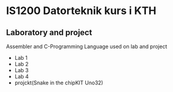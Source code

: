 # IS1200 Datorteknik kurs i KTH
## Laboratory and project
Assembler and C-Programming Language used on lab and project  
* Lab 1
* Lab 2
* Lab 3
* Lab 4
* projckt(Snake in the chipKIT Uno32)
